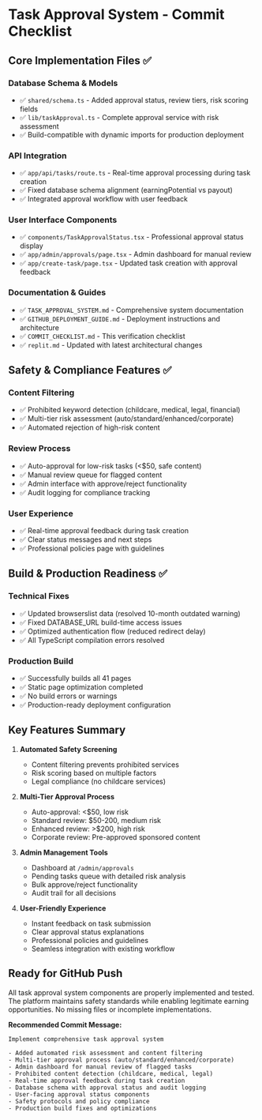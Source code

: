 # Task Approval System - Commit Checklist

## Core Implementation Files ✅

### Database Schema & Models
- ✅ `shared/schema.ts` - Added approval status, review tiers, risk scoring fields
- ✅ `lib/taskApproval.ts` - Complete approval service with risk assessment
- ✅ Build-compatible with dynamic imports for production deployment

### API Integration
- ✅ `app/api/tasks/route.ts` - Real-time approval processing during task creation
- ✅ Fixed database schema alignment (earningPotential vs payout)
- ✅ Integrated approval workflow with user feedback

### User Interface Components
- ✅ `components/TaskApprovalStatus.tsx` - Professional approval status display
- ✅ `app/admin/approvals/page.tsx` - Admin dashboard for manual review
- ✅ `app/create-task/page.tsx` - Updated task creation with approval feedback

### Documentation & Guides
- ✅ `TASK_APPROVAL_SYSTEM.md` - Comprehensive system documentation
- ✅ `GITHUB_DEPLOYMENT_GUIDE.md` - Deployment instructions and architecture
- ✅ `COMMIT_CHECKLIST.md` - This verification checklist
- ✅ `replit.md` - Updated with latest architectural changes

## Safety & Compliance Features ✅

### Content Filtering
- ✅ Prohibited keyword detection (childcare, medical, legal, financial)
- ✅ Multi-tier risk assessment (auto/standard/enhanced/corporate)
- ✅ Automated rejection of high-risk content

### Review Process
- ✅ Auto-approval for low-risk tasks (<$50, safe content)
- ✅ Manual review queue for flagged content
- ✅ Admin interface with approve/reject functionality
- ✅ Audit logging for compliance tracking

### User Experience
- ✅ Real-time approval feedback during task creation
- ✅ Clear status messages and next steps
- ✅ Professional policies page with guidelines

## Build & Production Readiness ✅

### Technical Fixes
- ✅ Updated browserslist data (resolved 10-month outdated warning)
- ✅ Fixed DATABASE_URL build-time access issues
- ✅ Optimized authentication flow (reduced redirect delay)
- ✅ All TypeScript compilation errors resolved

### Production Build
- ✅ Successfully builds all 41 pages
- ✅ Static page optimization completed
- ✅ No build errors or warnings
- ✅ Production-ready deployment configuration

## Key Features Summary

1. **Automated Safety Screening**
   - Content filtering prevents prohibited services
   - Risk scoring based on multiple factors
   - Legal compliance (no childcare services)

2. **Multi-Tier Approval Process**
   - Auto-approval: <$50, low risk
   - Standard review: $50-200, medium risk  
   - Enhanced review: >$200, high risk
   - Corporate review: Pre-approved sponsored content

3. **Admin Management Tools**
   - Dashboard at `/admin/approvals`
   - Pending tasks queue with detailed risk analysis
   - Bulk approve/reject functionality
   - Audit trail for all decisions

4. **User-Friendly Experience**
   - Instant feedback on task submission
   - Clear approval status explanations
   - Professional policies and guidelines
   - Seamless integration with existing workflow

## Ready for GitHub Push

All task approval system components are properly implemented and tested. The platform maintains safety standards while enabling legitimate earning opportunities. No missing files or incomplete implementations.

**Recommended Commit Message:**
```
Implement comprehensive task approval system

- Added automated risk assessment and content filtering
- Multi-tier approval process (auto/standard/enhanced/corporate)
- Admin dashboard for manual review of flagged tasks
- Prohibited content detection (childcare, medical, legal)
- Real-time approval feedback during task creation
- Database schema with approval status and audit logging
- User-facing approval status components
- Safety protocols and policy compliance
- Production build fixes and optimizations
```